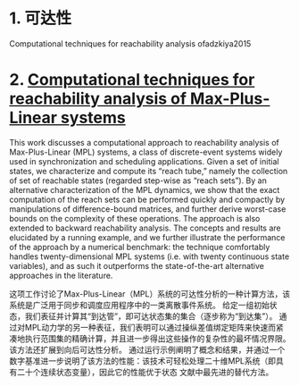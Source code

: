 # 1. 可达性

Computational techniques for reachability analysis ofadzkiya2015





# 2. [Computational techniques for reachability analysis of Max-Plus-Linear systems](https://www.researchgate.net/publication/276309186_Computational_techniques_for_reachability_analysis_of_Max-Plus-Linear_systems)


This work discusses a computational approach to reachability analysis of Max-Plus-Linear (MPL) systems, a class of discrete-event systems widely used in synchronization and scheduling applications. Given a set of initial states, we characterize and compute its “reach tube,” namely the collection of set of reachable states (regarded step-wise as “reach sets”). By an alternative characterization of the MPL dynamics, we show that the exact computation of the reach sets can be performed quickly and compactly by manipulations of difference-bound matrices, and further derive worst-case bounds on the complexity of these operations. The approach is also extended to backward reachability analysis. The concepts and results are elucidated by a running example, and we further illustrate the performance of the approach by a numerical benchmark: the technique comfortably handles twenty-dimensional MPL systems (i.e. with twenty continuous state variables), and as such it outperforms the state-of-the-art alternative approaches in the literature.

这项工作讨论了Max-Plus-Linear（MPL）系统的可达性分析的一种计算方法，该系统是广泛用于同步和调度应用程序中的一类离散事件系统。
给定一组初始状态，我们表征并计算其“到达管”，即可达状态集的集合（逐步称为“到达集”）。
通过对MPL动力学的另一种表征，我们表明可以通过操纵差值绑定矩阵来快速而紧凑地执行范围集的精确计算，并且进一步得出这些操作的复杂性的最坏情况界限。
该方法还扩展到向后可达性分析。
通过运行示例阐明了概念和结果，并通过一个数字基准进一步说明了该方法的性能：该技术可轻松处理二十维MPL系统（即具有二十个连续状态变量），因此它的性能优于状态
文献中最先进的替代方法。


















































































